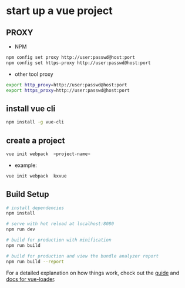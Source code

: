# start up a vue project

##  PROXY
* NPM
``` bash
npm config set proxy http://user:passwd@host:port
npm config set https-proxy http://user:passwd@host:port
```

*  other tool proxy
``` bash
export http_proxy=http://user:passwd@host:port
export https_proxy=http://user:passwd@host:port
```

##  install vue cli
``` bash
npm install -g vue-cli
```

##  create a project
```bash
vue init webpack  <project-name>
```
*  example:
```bash
vue init webpack  kxvue
```

## Build Setup

``` bash
# install dependencies
npm install

# serve with hot reload at localhost:8080
npm run dev

# build for production with minification
npm run build

# build for production and view the bundle analyzer report
npm run build --report
```

For a detailed explanation on how things work, check out the [guide](http://vuejs-templates.github.io/webpack/) and [docs for vue-loader](http://vuejs.github.io/vue-loader).
